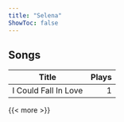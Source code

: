 ```yaml
---
title: "Selena"
ShowToc: false
---
```


## Songs
Title | Plays 
----- | -----: 
I Could Fall In Love | 1

{{< more >}}